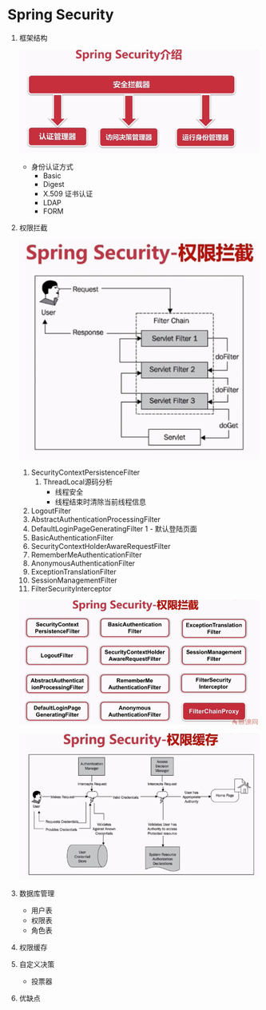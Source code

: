 # Spring Security

1. 框架结构

   ![框架结构](./img/spring-security.png)

   - 身份认证方式
      - Basic
      - Digest
      - X.509 证书认证
      - LDAP
      - FORM

1. 权限拦截

    ![权限拦截](./img/权限拦截.png)

    1. SecurityContextPersistenceFilter
        1. ThreadLocal源码分析
            - 线程安全
            - 线程结束时清除当前线程信息
    1. LogoutFilter
    1. AbstractAuthenticationProcessingFilter
    1. DefaultLoginPageGeneratingFilter
    1   - 默认登陆页面
    1. BasicAuthenticationFilter
    1. SecurityContextHolderAwareRequestFilter
    1. RememberMeAuthenticationFilter
    1. AnonymousAuthenticationFilter
    1. ExceptionTranslationFilter
    1. SessionManagementFilter
    1. FilterSecurityInterceptor
    
    ![](./img/权限拦截过滤器.png)
    
    ![权限缓存](./img/权限缓存.png) 
1. 数据库管理
   - 用户表
   - 权限表
   - 角色表
1. 权限缓存 
1. 自定义决策
    - 投票器    
1. 优缺点        
    